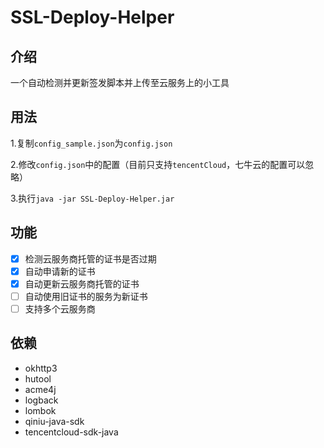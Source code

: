 # SSL-Deploy-Helper

## 介绍
一个自动检测并更新签发脚本并上传至云服务上的小工具

## 用法

1.复制`config_sample.json`为`config.json`

2.修改`config.json`中的配置（目前只支持`tencentCloud`，七牛云的配置可以忽略）

3.执行`java -jar SSL-Deploy-Helper.jar`


## 功能
- [x] 检测云服务商托管的证书是否过期
- [x] 自动申请新的证书
- [x] 自动更新云服务商托管的证书
- [ ] 自动使用旧证书的服务为新证书
- [ ] 支持多个云服务商

## 依赖
- okhttp3
- hutool
- acme4j
- logback
- lombok
- qiniu-java-sdk
- tencentcloud-sdk-java
